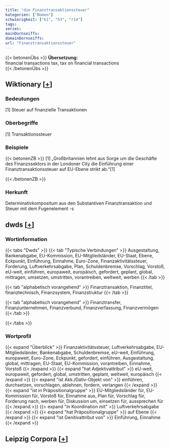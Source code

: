 ```yaml
---
title: "die Finanztransaktionssteuer"
kategorien: ["Nomen"]
schwierigkeit: ["k1", "h3", "r14"]
tags:
series:
mainDornseiffs:
domainDornseiffs:
url: "Finanztransaktionssteuer"
---
```


{{< betonenÜbs >}}
**Übersetzung:**  
financial transactions tax, tax on financial transactions  
{{< /betonenÜbs >}}

## Wiktionary [[+](https://de.wiktionary.org/wiki/Finanztransaktionssteuer)]

### Bedeutungen
[1] Steuer auf finanzielle Transaktionen  

### Oberbegriffe
[1] Transaktionssteuer  

### Beispiele
{{< betonenZB >}}
[1] „Großbritannien lehnt aus Sorge um die Geschäfte des Finanzssektors in der Londoner City die Einführung einer Finanztransaktionssteuer auf EU-Ebene strikt ab.“[1]  

{{< /betonenZB >}}
### Herkunft
Determinativkompositum aus den Substantiven Finanztransaktion und Steuer mit dem Fugenelement -s  



## dwds [[+](https://www.dwds.de/wb/Finanztransaktionssteuer)]

### Wortinformation
{{< tabs "Dwds" >}}
{{< tab "Typische Verbindungen" >}}
Ausgestaltung, Bankenabgabe, EU-Kommission, EU-Mitgliedsländer, EU-Staat, Ebene, Eckpunkt, Einführung, Einnahme, Euro-Zone, Finanzaktivitätssteuer, Forderung, Luftverkehrsabgabe, Plan, Schuldenbremse, Vorschlag, Vorstoß, eU-weit, einführen, europaweit, europäisch, gefordert, geplant, global, mittragen, umsetzen, umstritten, vorantreiben, weltweit, werben
{{< /tab >}}

{{< tab "alphabetisch vorangehend" >}}
Finanztransaktion, Finanztitel, finanztechnisch, Finanzsystem, Finanzstruktur
{{< /tab >}}

{{< tab "alphabetisch vorangehend" >}}
Finanztransfer, Finanzunternehmen, Finanzverbund, Finanzverfassung, Finanzvermögen
{{< /tab >}}

{{< /tabs >}}

### Wortprofil
{{< expand "Überblick" >}} Finanzaktivitätssteuer, Luftverkehrsabgabe, EU-Mitgliedsländer, Bankenabgabe, Schuldenbremse, eU-weit, Einführung, europaweit, Euro-Zone, Eckpunkt, gefordert, einführen, Ausgestaltung, global, mittragen, EU-Staat, EU-Kommission, vorantreiben, Einnahme, Vorstoß {{< /expand >}}
{{< expand "hat Adjektivattribut" >}} eU-weit, europaweit, gefordert, global, umstritten, geplant, weltweit, europäisch {{< /expand >}}
{{< expand "ist Akk./Dativ-Objekt von" >}} einführen, durchsetzen, vorschlagen, ablehnen, fordern, verlangen {{< /expand >}}
{{< expand "ist in Präpositionalgruppe" >}} EU-Mitgliedsländer für, EU-Kommission für, Vorstoß für, Einnahme aus, Plan für, Vorschlag für, Forderung nach, werben für, Diskussion um, einsetzen für, aussprechen für {{< /expand >}}
{{< expand "in Koordination mit" >}} Luftverkehrsabgabe {{< /expand >}}
{{< expand "hat Präpositionalgruppe" >}} auf Ebene {{< /expand >}}
{{< expand "ist Genitivattribut von" >}} Einführung, Einnahme {{< /expand >}}

## Leipzig Corpora [[+](https://corpora.uni-leipzig.de/en/res?word=Finanztransaktionssteuer&corpusId=deu_newscrawl-public_2018)]

